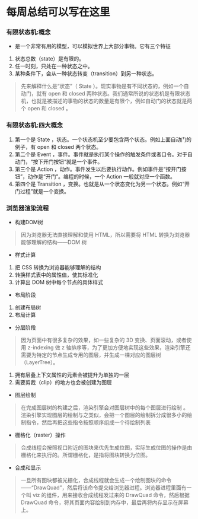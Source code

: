 # 每周总结可以写在这里
### 有限状态机:概念
- 是一个非常有用的模型，可以模拟世界上大部分事物。它有三个特征
 1. 状态总数（state）是有限的。
 2. 任一时刻，只处在一种状态之中。
 3. 某种条件下，会从一种状态转变（transition）到另一种状态。

> 先来解释什么是“状态”（ State ）。现实事物是有不同状态的，例如一个自动门，就有 open 和 closed 两种状态。我们通常所说的状态机是有限状态机，也就是被描述的事物的状态的数量是有限个，例如自动门的状态就是两个 open 和 closed 。

### 有限状态机:四大概念
1. 第一个是 State ，状态。一个状态机至少要包含两个状态。例如上面自动门的例子，有 open 和 closed 两个状态。
2. 第二个是 Event ，事件。事件就是执行某个操作的触发条件或者口令。对于自动门，“按下开门按钮”就是一个事件。
3. 第三个是 Action ，动作。事件发生以后要执行动作。例如事件是“按开门按钮”，动作是“开门”。编程的时候，一个 Action 一般就对应一个函数。
4. 第四个是 Transition ，变换。也就是从一个状态变化为另一个状态。例如“开门过程”就是一个变换。

### 浏览器渲染流程
- 构建DOM树
> 因为浏览器无法直接理解和使用 HTML，所以需要将 HTML 转换为浏览器能够理解的结构——DOM 树


- 样式计算
1. 把 CSS 转换为浏览器能够理解的结构
2. 转换样式表中的属性值，使其标准化
3. 计算出 DOM 树中每个节点的具体样式


- 布局阶段
1. 创建布局树
2. 布局计算


- 分层阶段
> 因为页面中有很多复杂的效果，如一些复杂的 3D 变换、页面滚动，或者使用 z-indexing 做 z 轴排序等，为了更加方便地实现这些效果，渲染引擎还需要为特定的节点生成专用的图层，并生成一棵对应的图层树（LayerTree）。
1. 拥有层叠上下文属性的元素会被提升为单独的一层
2. 需要剪裁（clip）的地方也会被创建为图层


- 图层绘制
> 在完成图层树的构建之后，渲染引擎会对图层树中的每个图层进行绘制 。渲染引擎实现图层的绘制与之类似，会把一个图层的绘制拆分成很多小的绘制指令，然后再把这些指令按照顺序组成一个待绘制列表

- 栅格化（raster）操作
> 合成线程会按照视口附近的图块来优先生成位图，实际生成位图的操作是由栅格化来执行的。所谓栅格化，是指将图块转换为位图。


- 合成和显示
> 一旦所有图块都被光栅化，合成线程就会生成一个绘制图块的命令——“DrawQuad”，然后将该命令提交给浏览器进程。浏览器进程里面有一个叫 viz 的组件，用来接收合成线程发过来的 DrawQuad 命令，然后根据 DrawQuad 命令，将其页面内容绘制到内存中，最后再将内存显示在屏幕上。